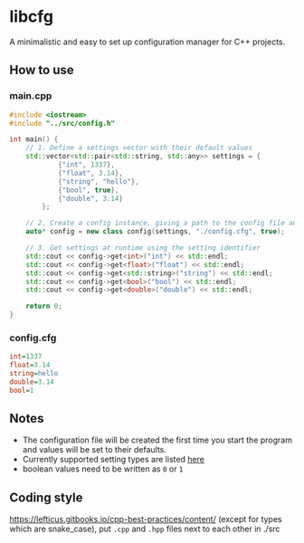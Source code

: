 # libcfg
A minimalistic and easy to set up configuration manager for C++ projects.

## How to use

### main.cpp
```c++
#include <iostream>
#include "../src/config.h"

int main() {
    // 1. Define a settings vector with their default values
    std::vector<std::pair<std::string, std::any>> settings = {
            {"int", 1337},
            {"float", 3.14},
            {"string", "hello"},
            {"bool", true},
            {"double", 3.14}
        };

    // 2. Create a config instance, giving a path to the config file and the settings map
    auto* config = new class config(settings, "./config.cfg", true);

    // 3. Get settings at runtime using the setting identifier
    std::cout << config->get<int>("int") << std::endl;
    std::cout << config->get<float>("float") << std::endl;
    std::cout << config->get<std::string>("string") << std::endl;
    std::cout << config->get<bool>("bool") << std::endl;
    std::cout << config->get<double>("double") << std::endl;

    return 0;
}
```
### config.cfg
```cfg
int=1337
float=3.14
string=hello
double=3.14
bool=1
```

## Notes

- The configuration file will be created the first time you start the program and values will be set to their defaults.
- Currently supported setting types are listed [here](https://en.cppreference.com/w/cpp/io/basic_ostream/operator_ltlt)
- boolean values need to be written as `0` or `1`

## Coding style

https://lefticus.gitbooks.io/cpp-best-practices/content/ (except for types which are snake_case), put `.cpp` and `.hpp` files next to each other in ./src